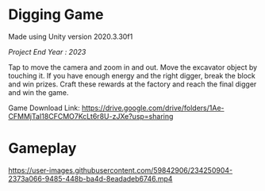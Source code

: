 # Digging Game
Made using Unity version 2020.3.30f1

*Project End Year : 2023*

Tap to move the camera and zoom in and out. Move the excavator object by touching it. If you have enough energy and the right digger, break the block and win prizes. Craft these rewards at the factory and reach the final digger and win the game.

Game Download Link: https://drive.google.com/drive/folders/1Ae-CFMMjTaI18CFCMO7KcLt6r8U-zJXe?usp=sharing
# Gameplay



https://user-images.githubusercontent.com/59842906/234250904-2373a066-9485-448b-ba4d-8eadadeb6746.mp4

